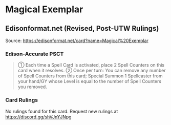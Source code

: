 # Magical Exemplar

## Edisonformat.net (Revised, Post-UTW Rulings)

Source: https://edisonformat.net/card?name=Magical%20Exemplar

### Edison-Accurate PSCT

> ① Each time a Spell Card is activated, place 2 Spell Counters on this card when it resolves.
> ② Once per turn: You can remove any number of Spell Counters from this card; Special Summon 1 Spellcaster from your hand/GY whose Level is equal to the number of Spell Counters you removed.

### Card Rulings

No rulings found for this card. Request new rulings at https://discord.gg/shVJnYJNpg
            